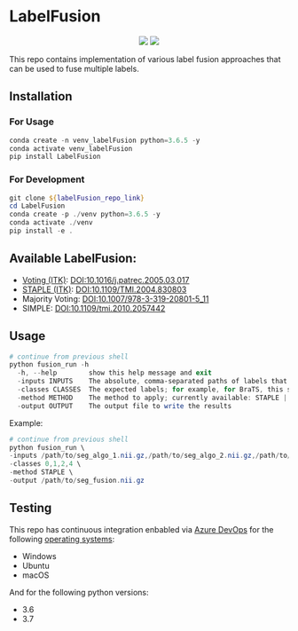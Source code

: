 # LabelFusion

<p align="center">
    <a href="https://pypi.org/project/LabelFusion/"><img src="https://img.shields.io/pypi/v/labelfusion"/></a>
    <a href="https://dev.azure.com/FETS-AI/LabelFusion/_build?definitionId=2&_a=summary" alt="Windows_3.6"><img src="https://dev.azure.com/FETS-AI/LabelFusion/_apis/build/status/FETS-AI.LabelFusion?branchName=main&jobName=Job&configuration=Job%20windows_3.6" /></a>
</p>


This repo contains implementation of various label fusion approaches that can be used to fuse multiple labels.

## Installation

### For Usage
```powershell
conda create -n venv_labelFusion python=3.6.5 -y
conda activate venv_labelFusion
pip install LabelFusion
```

### For Development
```powershell
git clone ${labelFusion_repo_link}
cd LabelFusion
conda create -p ./venv python=3.6.5 -y
conda activate ./venv
pip install -e .
```

## Available LabelFusion:

- [Voting (ITK)](https://simpleitk.org/doxygen/latest/html/classitk_1_1simple_1_1LabelVotingImageFilter.html): [DOI:10.1016/j.patrec.2005.03.017](https://doi.org/10.1016/j.patrec.2005.03.017)
- [STAPLE (ITK)](https://simpleitk.org/doxygen/latest/html/classitk_1_1simple_1_1MultiLabelSTAPLEImageFilter.html): [DOI:10.1109/TMI.2004.830803](https://doi.org/10.1109/TMI.2004.830803)
- Majority Voting: [DOI:10.1007/978-3-319-20801-5_11](https://doi.org/10.1007/978-3-319-20801-5_11)
- SIMPLE: [DOI:10.1109/tmi.2010.2057442](https://doi.org/10.1109/TMI.2010.2057442)

## Usage

```powershell
# continue from previous shell
python fusion_run -h
  -h, --help        show this help message and exit
  -inputs INPUTS    The absolute, comma-separated paths of labels that need to be fused
  -classes CLASSES  The expected labels; for example, for BraTS, this should be '0,1,2,4'
  -method METHOD    The method to apply; currently available: STAPLE | ITKVoting | MajorityVoting | SIMPLE
  -output OUTPUT    The output file to write the results
```

Example:
```powershell
# continue from previous shell
python fusion_run \
-inputs /path/to/seg_algo_1.nii.gz,/path/to/seg_algo_2.nii.gz,/path/to/seg_algo_3.nii.gz \
-classes 0,1,2,4 \
-method STAPLE \
-output /path/to/seg_fusion.nii.gz
```

## Testing

This repo has continuous integration enbabled via [Azure DevOps](https://dev.azure.com/FETS-AI/LabelFusion/_build?definitionId=2&_a=summary) for the following [operating systems](https://github.com/FETS-AI/LabelFusion/blob/a51b82ad9880d466ed1d42441dd46de37e931df4/azure-pipelines.yml#L9):

- Windows
- Ubuntu
- macOS

And for the following python versions:

- 3.6
- 3.7
